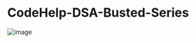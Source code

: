 # CodeHelp-DSA-Busted-Series
![image](https://user-images.githubusercontent.com/87055332/163028262-65cdb97e-1736-4b19-bd84-2f3d2861b92f.png)
